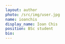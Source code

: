 ```yaml
---
layout: author
photo: /src/img/user.jpg
name: ioanchis
display_name: Ioan Chis
position: BSc student
bio: 
---
```


